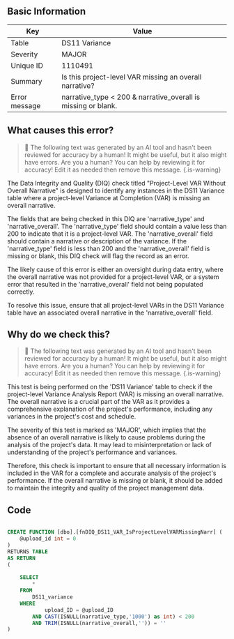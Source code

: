 ## Basic Information
| Key         | Value          |
|-------------|----------------|
| Table       | DS11 Variance |
| Severity    | MAJOR |
| Unique ID   | 1110491   |
| Summary     | Is this project-level VAR missing an overall narrative? |
| Error message | narrative_type < 200 & narrative_overall is missing or blank. |

## What causes this error?

> :robot: The following text was generated by an AI tool and hasn't been reviewed for accuracy by a human! It might be useful, but it also might have errors. Are you a human? You can help by reviewing it for accuracy! Edit it as needed then remove this message.
{.is-warning}

The Data Integrity and Quality (DIQ) check titled "Project-Level VAR Without Overall Narrative" is designed to identify any instances in the DS11 Variance table where a project-level Variance at Completion (VAR) is missing an overall narrative. 

The fields that are being checked in this DIQ are 'narrative_type' and 'narrative_overall'. The 'narrative_type' field should contain a value less than 200 to indicate that it is a project-level VAR. The 'narrative_overall' field should contain a narrative or description of the variance. If the 'narrative_type' field is less than 200 and the 'narrative_overall' field is missing or blank, this DIQ check will flag the record as an error.

The likely cause of this error is either an oversight during data entry, where the overall narrative was not provided for a project-level VAR, or a system error that resulted in the 'narrative_overall' field not being populated correctly. 

To resolve this issue, ensure that all project-level VARs in the DS11 Variance table have an associated overall narrative in the 'narrative_overall' field.
## Why do we check this?

> :robot: The following text was generated by an AI tool and hasn't been reviewed for accuracy by a human! It might be useful, but it also might have errors. Are you a human? You can help by reviewing it for accuracy! Edit it as needed then remove this message.
{.is-warning}

This test is being performed on the 'DS11 Variance' table to check if the project-level Variance Analysis Report (VAR) is missing an overall narrative. The overall narrative is a crucial part of the VAR as it provides a comprehensive explanation of the project's performance, including any variances in the project's cost and schedule. 

The severity of this test is marked as 'MAJOR', which implies that the absence of an overall narrative is likely to cause problems during the analysis of the project's data. It may lead to misinterpretation or lack of understanding of the project's performance and variances. 

Therefore, this check is important to ensure that all necessary information is included in the VAR for a complete and accurate analysis of the project's performance. If the overall narrative is missing or blank, it should be added to maintain the integrity and quality of the project management data.
## Code

```sql

CREATE FUNCTION [dbo].[fnDIQ_DS11_VAR_IsProjectLevelVARMissingNarr] (
	@upload_id int = 0
)
RETURNS TABLE
AS RETURN
(
	
	SELECT
		*
	FROM 
		DS11_variance
	WHERE 
			upload_ID = @upload_ID
		AND CAST(ISNULL(narrative_type,'1000') as int) < 200 
		AND TRIM(ISNULL(narrative_overall,'')) = ''
)
```
